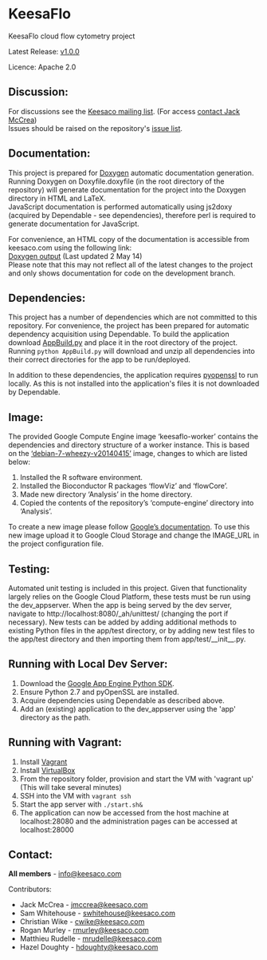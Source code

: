 KeesaFlo
===
KeesaFlo cloud flow cytometry project
  
Latest Release: [v1.0.0](https://github.com/Keesaco/KeesaFlo/releases/latest)

Licence: Apache 2.0

Discussion:
-----------
For discussions see the [Keesaco mailing list](https://groups.google.com/forum/#!forum/keesaco). (For access [contact Jack McCrea](mailto:jmccrea@keesaco.com))  
Issues should be raised on the repository's [issue list](https://github.com/JackMcCrea/Keesaco/issues).

Documentation:
---------------
This project is prepared for [Doxygen](http://www.doxygen.org/) automatic documentation generation.
Running Doxygen on Doxyfile.doxyfile (in the root directory of the repository) will generate documentation
for the project into the Doxygen directory in HTML and LaTeX.  
JavaScript documentation is performed automatically using js2doxy (acquired by Dependable - see dependencies), therefore perl is required to generate documentation for JavaScript.

For convenience, an HTML copy of the documentation is accessible from keesaco.com using the following link:  
[Doxygen output](http://keesaco.com/1c314fc722274b40e8600aec4610edf1/Doxygen/html/) (Last updated 2 May 14)  
Please note that this may not reflect all of the latest changes to the project and only shows documentation for
code on the development branch.

Dependencies:
-------------
This project has a number of dependencies which are not committed to this repository. For convenience, the project has been prepared for automatic dependency acquisition using Dependable.
To build the application download [AppBuild.py](http://jpm.im/AppBuild-0-0-1) and place it in the root directory of the project.
Running `python AppBuild.py` will download and unzip all dependencies into their correct directories for the app to be run/deployed.

In addition to these dependencies, the application requires [pyopenssl](https://github.com/pyca/pyopenssl) to run locally. As this is not installed into the application's files it is not downloaded by Dependable.

Image:
------
The provided Google Compute Engine image ‘keesaflo-worker’ contains the dependencies and directory structure of a worker instance. This is based on the [‘debian-7-wheezy-v20140415’](https://developers.google.com/compute/docs/operating-systems#debianimages) image, changes to which are listed below:

1. Installed the R software environment.
2. Installed the Bioconductor R packages ‘flowViz’ and ‘flowCore’.
3. Made new directory ‘Analysis’ in the home directory.
4. Copied the contents of the repository’s ‘compute-engine’ directory into ‘Analysis’.

To create a new image please follow [Google’s documentation](https://developers.google.com/compute/docs/images#creatingimage). To use this new image upload it to Google Cloud Storage and change the IMAGE_URL in the project configuration file.

Testing:
--------
Automated unit testing is included in this project. Given that functionality largely relies on the Google Cloud Platform, these tests must be run using the dev_appserver. When the app is being served by the dev server, navigate to http://localhost:8080/\_ah/unittest/ (changing the port if necessary).
New tests can be added by adding additional methods to existing Python files in the app/test directory, or by adding new test files to the app/test directory and then importing them from app/test/\_\_init\_\_.py.

Running with Local Dev Server:
------------------------------
1. Download the [Google App Engine Python SDK](https://developers.google.com/appengine/downloads).
2. Ensure Python 2.7 and pyOpenSSL are installed.
3. Acquire dependencies using Dependable as described above.
4. Add an (existing) application to the dev_appserver using the 'app' directory as the path.

Running with Vagrant:
---------------------
1. Install [Vagrant](https://www.vagrantup.com/downloads.html)
2. Install [VirtualBox](https://www.virtualbox.org/wiki/Downloads)
3. From the repository folder, provision and start the VM with 'vagrant up'  (This will take several minutes)
4. SSH into the VM with `vagrant ssh`
5. Start the app server with `./start.sh&`
6. The application can now be accessed from the host machine at localhost:28080 and the administration pages can be accessed at localhost:28000

Contact:
--------
**All members** - info@keesaco.com

Contributors:
 * Jack McCrea - jmccrea@keesaco.com  
 * Sam Whitehouse - swhitehouse@keesaco.com  
 * Christian Wike - cwike@keesaco.com  
 * Rogan Murley - rmurley@keesaco.com  
 * Matthieu Rudelle - mrudelle@keesaco.com  
 * Hazel Doughty - hdoughty@keesaco.com  
